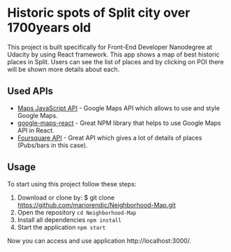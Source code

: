 # Historic spots of Split city over 1700years old

This project is built specifically for Front-End Developer Nanodegree at Udacity by using React framework. This app shows a map of best historic places in Split. Users can see the list of places and by clicking on POI there will be shown more details about each.


## Used APIs

* [Maps JavaScript API](https://developers.google.com/maps/documentation/javascript/tutorial) - Google Maps API which allows to use and style Google Maps.
* [google-maps-react](https://github.com/google-map-react/google-map-react) - Great NPM library that helps to use Google Maps API in React.
* [Foursquare API](https://developer.foursquare.com/docs) - Great API which gives a lot of details of places (Pubs/bars in this case).

## Usage

To start using this project follow these steps:

1.  Download or clone by: $ git clone https://github.com/mariorendic/Neighborhood-Map.git
2.  Open the repository `cd Neighborhood-Map`
3.  Install all dependencies `npm install`
4.  Start the application `npm start`

Now you can access and use application http://localhost:3000/.
